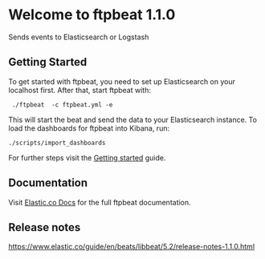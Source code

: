 # Welcome to ftpbeat 1.1.0

Sends events to Elasticsearch or Logstash

## Getting Started

To get started with ftpbeat, you need to set up Elasticsearch on your localhost first. After that, start ftpbeat with:

     ./ftpbeat  -c ftpbeat.yml -e

This will start the beat and send the data to your Elasticsearch instance. To load the dashboards for ftpbeat into Kibana, run:

    ./scripts/import_dashboards

For further steps visit the [Getting started](https://www.elastic.co/guide/en/beats/ftpbeat/5.2/ftpbeat-getting-started.html) guide.

## Documentation

Visit [Elastic.co Docs](https://www.elastic.co/guide/en/beats/ftpbeat/5.2/index.html) for the full ftpbeat documentation.

## Release notes

https://www.elastic.co/guide/en/beats/libbeat/5.2/release-notes-1.1.0.html
